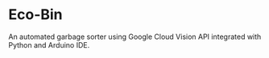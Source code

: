 # Eco-Bin
An automated garbage sorter using Google Cloud Vision API integrated with Python and Arduino IDE.
